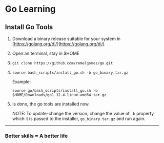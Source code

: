 # Go Learning

## Install Go Tools

1) Download a binary release suitable for your system in [https://golang.org/dl/](https://golang.org/dl/)

2) Open an terminal, stay in $HOME
3) `git clone https://github.com/romelgomez/go.git`
4) `source bash_scripts/install_go.sh -b go_binary.tar.gz`
  
    Example:

    `source go/bash_scripts/install_go.sh -b $HOME/Downloads/go1.12.4.linux-amd64.tar.gz`

5) Is done, the go tools are installed now.

    NOTE:  To update-change the version, change the value of `-b` property which it is passed to the installer, `go_binary.tar.gz` and run again.

---

### Better skills = A better life